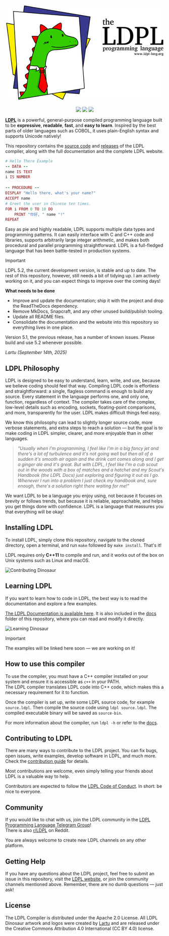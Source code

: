 
<p align="center">
  <img src="https://github.com/Lartu/ldpl/blob/master/images/ldpl-4.0-logo-white-stroke.png">
  <br><br>
  <img src="https://img.shields.io/badge/last_release-5.1.0_'Groovy_Gualicho'-green.svg">
  <img src="https://img.shields.io/badge/license-Apache_2.0-orange">
  <!--<img src="https://github.com/Lartu/ldpl/actions/workflows/clang-format-check.yml/badge.svg">-->
  <a href="t.me/ldpllang"><img src="https://img.shields.io/badge/-LDPL_on_Telegram-red?color=blue&logo=telegram&logoColor=white"></a>
</p>

[**LDPL**](https://www.ldpl-lang.org/) is a powerful, general-purpose compiled programming language built
to be **expressive**, **readable**, **fast**, and **easy to learn**. Inspired by the best parts of older languages such as COBOL,
it uses plain-English syntax and supports Unicode natively!

This repository contains the [source code](https://github.com/Lartu/ldpl/tree/master/src)
and [releases](https://github.com/Lartu/ldpl/releases) of the LDPL compiler, along with
the full documentation and the complete LDPL website.

```ruby
# Hello There Example
-- DATA --
name IS TEXT
i IS NUMBER
  
-- PROCEDURE --
DISPLAY "Hello there, what's your name?"
ACCEPT name
# Greet the user in Chinese ten times.
FOR i FROM 0 TO 10 DO
    PRINT "你好, " name "!"
REPEAT
```

Easy as pie and highly readable, LDPL supports multiple data types and programming patterns.
It can easily interface with C and C++ code and libraries, supports arbitrarily large integer arithmetic,
and makes both procedural and parallel programming straightforward.
LDPL is a full-fledged language that has been battle-tested in production systems.

> [!IMPORTANT]
> LDPL 5.2, the current development version, is stable and up to date. The rest of this repository, however, still needs a bit of tidying up.
> I am actively working on it, and you can expect things to improve over the coming days!
>
> **What needs to be done**
> - Improve and update the documentation; ship it with the project and drop the ReadTheDocs dependency.
> - Remove MkDocs, Snapcraft, and any other unused build/publish tooling.
> - Update all README files.
> - Consolidate the documentation and the website into this repository so everything lives in one place.
>
> Version 5.1, the previous release, has a number of known issues. Please build and use 5.2 whenever possible.
> 
> _Lartu (September 14th, 2025)_

## LDPL Philosophy

LDPL is designed to be easy to understand, learn, write, and use, because we believe coding should feel that way.
Compiling LDPL code is effortless and straightforward: a single, flagless command is enough to build any source.
Every statement in the language performs one, and only one, function, regardless of context.
The compiler takes care of the complex, low-level details such as encoding, sockets, floating-point comparisons, and more, transparently for the user.
LDPL makes difficult things feel easy.

We know this philosophy can lead to slightly longer source code, more verbose statements, and extra steps to reach a solution — but the goal is to make coding in LDPL simpler, clearer, and more enjoyable than in other languages.

>*"Usually when I'm programming, I feel like I'm in a big fancy jet and there's a lot of turbulence and it's not going well but then all of a sudden it's smooth air again and the drink cart comes along and I get a ginger ale and it's great. But with LDPL, I feel like I'm a cub scout out in the woods with a box of matches and a hatchet and my Scout's Handbook (the LDPL Docs) just exploring and figuring it out as I go. Whenever I run into a problem I just check my handbook and, sure enough, there's a solution right there waiting for me!"*

We want LDPL to be a language you enjoy using, not because it focuses on brevity or follows trends, but because it is reliable, approachable, and helps you get things done with confidence.
LDPL is a language that reassures you that everything will be okay!

## Installing LDPL

To install LDPL, simply clone this repository, navigate to the cloned directory, open a terminal, and run `make` followed by `make install`. That's it! 

LDPL requires only **C++11** to compile and run, and it works out of the box on Unix systems such as Linux and macOS.

![Contributing Dinosaur](https://github.com/Lartu/ldpl/blob/master/images/tutorial-logo.png)

## Learning LDPL

If you want to learn how to code in LDPL, the best way is to read the documentation and explore a few examples.

[The LDPL Documentation is available here](https://docs.ldpl-lang.org/).
It is also included in the [docs](docs) folder of this repository, where you can read and modify it directly.

![Learning Dinosaur](https://github.com/Lartu/ldpl/blob/master/images/reference-logo.png)

> [!IMPORTANT]
> The examples will be linked here soon — we are working on it!

## How to use this compiler

To use the compiler, you must have a C++ compiler installed on your system and ensure it is accessible as `c++` in your PATH.  
The LDPL compiler translates LDPL code into C++ code, which makes this a necessary requirement for it to function.

Once the compiler is set up, write some LDPL source code, for example `source.ldpl`.
Then compile the source code using `ldpl source.ldpl`.
The compiled executable binary will be saved as `source-bin`.

For more information about the compiler, run `ldpl -h` or refer to the [docs](https://docs.ldpl-lang.org/#the-ldpl-compiler).

## Contributing to LDPL

There are many ways to contribute to the LDPL project.
You can fix bugs, open issues, write examples, develop software in LDPL, and much more.
Check the [contribution guide](https://www.ldpl-lang.org/contribute.html) for details.

Most contributions are welcome, even simply telling your friends about LDPL is a valuable way to help.

Contributors are expected to follow the [LDPL Code of Conduct](https://www.ldpl-lang.org/conduct.html).
In short: be nice to everyone.

## Community

If you would like to chat with us, join the LDPL community in the [LDPL Programming Language Telegram Group](https://t.me/ldpllang)!  
There is also [r/LDPL](https://reddit.com/r/LDPL) on Reddit.  

You are always welcome to create new LDPL channels on any other platform.

## Getting Help

If you have any questions about the LDPL project, feel free to submit an issue in this repository, visit the [LDPL website](https://www.ldpl-lang.org), or join the community channels mentioned above.
Remember, there are no dumb questions — just ask!

## License

The LDPL Compiler is distributed under the Apache 2.0 License.
All LDPL Dinosaur artwork and logos were created by [Lartu](https://github.com/Lartu) and are released under the Creative Commons Attribution 4.0 International (CC BY 4.0) license.
